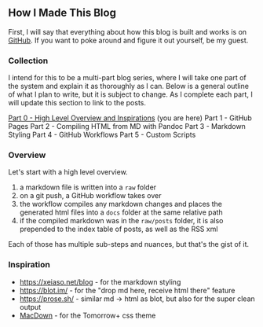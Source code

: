 ## How I Made This Blog

First, I will say that everything about how this blog is built and works is on [GitHub](https://github.com/renolc/renolc.github.io). If you want to poke around and figure it out yourself, be my guest.

### Collection

I intend for this to be a multi-part blog series, where I will take one part of the system and explain it as thoroughly as I can. Below is a general outline of what I plan to write, but it is subject to change. As I complete each part, I will update this section to link to the posts.

[Part 0 - High Level Overview and Inspirations](/posts/how-i-made-this-blog) (you are here)
Part 1 - GitHub Pages
Part 2 - Compiling HTML from MD with Pandoc
Part 3 - Markdown Styling
Part 4 - GitHub Workflows
Part 5 - Custom Scripts

### Overview

Let's start with a high level overview.

1. a markdown file is written into a `raw` folder
2. on a git push, a GitHub workflow takes over
3. the workflow compiles any markdown changes and places the generated html files into a `docs` folder at the same relative path
4. if the compiled markdown was in the `raw/posts` folder, it is also prepended to the index table of posts, as well as the RSS xml

Each of those has multiple sub-steps and nuances, but that's the gist of it.

### Inspiration

- https://xeiaso.net/blog - for the markdown styling
- https://blot.im/ - for the "drop md here, receive html there" feature
- https://prose.sh/ - similar md -> html as blot, but also for the super clean output
- [MacDown](https://macdown.uranusjr.com/) - for the Tomorrow+ css theme
